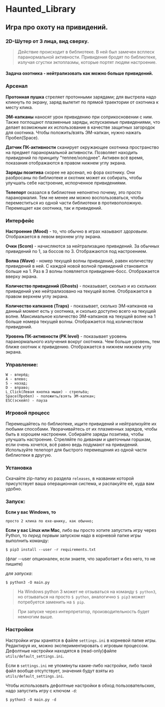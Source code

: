 Haunted_Library
===============

Игра про охоту на привидений.
-----------------------------
### 2D-Шутер от 3 лица, вид сверху.

> Действие происходит в библиотеке. В ней был замечен
всплеск паранормальной активности. Привидения бродят по библиотеке,
излучая сгустки эктоплазмы, которые портят людям настроение.

#### Задача охотника - нейтрализовать как можно больше привидений.

### Арсенал

**Протонная пушка** стреляет протонными зарядами;
для выстрела надо кликнуть по экрану,
заряд вылетит по прямой траектории
от охотника к месту клика.

**ЭМ-капканы** наносят урон привидению при соприкосновении с ним.
Также поглощают плазменные заряды, испускаемые привидениями,
что делает возможным их использование в качестве защитных
загородок для охотника.
Чтобы положить/взять ЭМ-капкан, нужно нажать Пробел(Space).

**Датчик ПК-активности** сканирует окружающее охотника пространство
на предмет паранормальной активности.
Позволяет находить привидений по принципу "теплее/холоднее".
Активен всё время, показания отображаются в правом нижнем углу экрана.

**Заряды позитива** скорее не арсенал, но фора охотнику.
Они разбросаны по библиотеке и охотник может их собирать,
чтобы улучшать себе настроение, испорченное привидениями.

**Телепорт** оказался в библиотеке непонятно почему,
это просто паранормалия. Тем не менее им можно воспользоваться,
чтобы переместиться из одной части библиотеки в противоположную.
Перемещает как охотника, так и привидений.

### Интерфейс

**Настроение (Mood)** - то, что обычно в играх называют *здоровьем*.
Отображается в левом верхнем углу экрана.

**Очки (Score)** - начисляются за нейтрализацию привидений.
За обычных привидений по 1, за боссов по 3.
Отображаются под настроением.

**Волна (Wave)** - номер текущей волны привидений,
равен количеству привидений в ней.
С каждой новой волной привидений становится больше на 1.
Раз в 3 волны появляется привидение-босс.
Отображается вверху экрана.

**Количество привидений (Ghosts)** - показывает,
сколько и из скольких привидений уже нейтрализовано на текущей волне.
Отображается в правом верхнем углу экрана.

**Количество капканов (Traps)** - показывает,
сколько ЭМ-капканов на данный момент есть у охотника,
и сколько доступно всего на текущей волне.
Максимальное количество ЭМ-капканов на текущей волне
на 1 больше номера текущей волны.
Отображается под количеством привидений.

**Уровень ПК-активности (PK level)** - показывает
уровень паранормального излучения вокруг охотника.
Чем больше уровень, тем ближе охотник к привидению.
Отображается в нижнем нижнем углу экрана.

### Управление:

    W - вперёд;
    A - влево;
    S - назад;
    D - вправо;
    L_Click(Левая кнопка мыши) - стрельба;
    Space(Пробел) - положить/взять ЭМ-капкан;
    ESC(эскейп) - пауза

### Игровой процесс

Перемещайтесь по библиотеке, ищите привидений и нейтрализуйте их
любыми способами. Уворачивайтесь от их плазменных зарядов,
чтобы быть в хорошем настроении.
Собирайте заряды позитива, чтобы улучшать настроение.
Стреляйте по диванам и цветочным горшкам, если очень хочется,
всё равно ведь подумают на привидений.
Используйте телепорт для быстрого перемещения
из одной части библиотеки в другую.

### Установка

Скачайте zip-папку из раздела `releases`, в названии которой
присутствует ваша операционная система,
и распакуйте её, куда вам удобно.

### Запуск:

**Если у вас Windows, то**

    просто 2 клика по exe-шнику, как обычно;

**Если у вас Linux или Mac**, либо вы просто хотите запустить игру
через Python, то *перед первым* запуском надо
в корневой папке игры выполнить команду:

    $ pip3 install --user -r requirements.txt

(флаг --user опционален, если знаете, что заработает и без него,
 то не пишите)

*для запуска*:

    $ python3 -O main.py

> На Windows python 3 может не отзываться на команду `$ python3`, но отзываться
на просто `$ python`, аналогично `$ pip3` может потребуется заменить на `$ pip`.

> При запуске через интерпретатор, производительность будет немногим выше.

### Настройки

Настройки игры хранятся в файле `settings.ini` в корневой папке игры.
Редактируя их, можно экспериментировать с игровым процессом. Дефолтные настройки
находятся в (read-only)файле `utils/default_settings.ini`.

Если в `settings.ini` не упомянуты какие-либо настройки, либо такой файл вообще
отсутствует, значения будут взяты из `utils/default_settings.ini`.

Чтобы использовать дефолтные настройки в обход пользовательских, надо запустить
игру с ключом `-d`:

    $ python3 -O main.py -d
